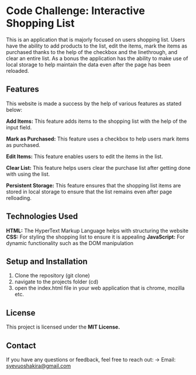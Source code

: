 # Code Challenge: Interactive Shopping List
This is an application that is majorly focused on users shopping list. Users have the ability to add products to the list, edit the items, mark the items as purchased thanks to the help of the checkbox and the linethrough, and clear an entire list. As a bonus the application has the ability to make use of local storage to help maintain the data even after the page has been reloaded.

## Features
This website is made a success by the help of various features as stated below:

**Add Items:** This feature adds items to the shopping list with the help of the input field.

**Mark as Purchased:** This feature uses a checkbox to help users mark items as purchased.

**Edit Items:** This feature enables users to edit the items in the list.

**Clear List:** This feature helps users clear the purchase list after getting done with using the list.

**Persistent Storage:** This feature ensures that the shopping list items are stored in local storage to ensure that the list remains even after page relloading.

## Technologies Used
**HTML:** The HyperText Markup Language helps with structuring the website
**CSS:** For styling the shopping list to ensure it is appealing
**JavaScript:** For dynamic functionality such as the DOM manipulation

## Setup and Installation
1. Clone the repository (git clone)
2. navigate to the projects folder (cd)
3. open the index.html file in your web application that is chrome, mozilla etc.

## License
This project is licensed under the **MIT License.**

## Contact
If you have any questions or feedback, feel free to reach out:
   -> Email: <syevuoshakira@gmail.com>

